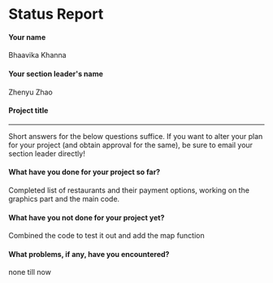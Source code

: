 # Status Report

#### Your name

Bhaavika Khanna

#### Your section leader's name

Zhenyu Zhao

#### Project title



***

Short answers for the below questions suffice. If you want to alter your plan for your project (and obtain approval for the same), be sure to email your section leader directly!

#### What have you done for your project so far?

Completed list of restaurants and their payment options, working on the graphics part and the main code.

#### What have you not done for your project yet?

Combined the code to test it out and add the map function

#### What problems, if any, have you encountered?

none till now

